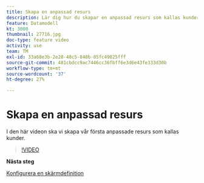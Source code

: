 ```yaml
---
title: Skapa en anpassad resurs
description: Lär dig hur du skapar en anpassad resurs som kallas kunder.
feature: Datamodell
kt: 3000
thumbnail: 27716.jpg
doc-type: feature video
activity: use
team: TM
exl-id: 33a68e3b-2e28-48c5-840b-05fc49825fff
source-git-commit: 481cbdcc9ac7446cc36fbff6e3d6e43fe333d30b
workflow-type: tm+mt
source-wordcount: '37'
ht-degree: 27%

---
```


# Skapa en anpassad resurs

I den här videon ska vi skapa vår första anpassade resurs som kallas kunder.

>[!VIDEO](https://video.tv.adobe.com/v/27716?quality=9)

**Nästa steg**

[Konfigurera en skärmdefinition](./configuring-a-screen-definition-for-a-custom-resource.md)
